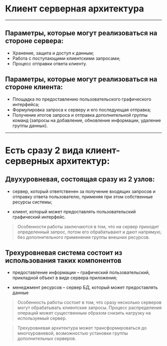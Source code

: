 # Клиент серверная архитектура

---

## Параметры, которые могут реализоваться на стороне сервера:

* Хранение, защита и доступ к данным;
* Работа с поступающими клиентскими запросами;
* Процесс отправки ответа клиенту.

## Параметры, которые могут реализоваться на стороне клиента:

* Площадка по предоставлению пользовательского графического интерфейса;
* Формулировка запроса к серверу и его последующая отправка;
* Получение итогов запроса и отправка дополнительной группы команд (запросы на добавление, обновление информации, удаление группы данных).

---

# Есть сразу 2 вида клиент-серверных архитектур:

## Двухуровневая, состоящая сразу из 2 узлов:

* сервер, который ответственен за получение входящих запросов и отправку ответа пользователю, применяя при этом собственные ресурсы системы;

* клиент, который может предоставлять пользовательский графический интерфейс.

>Особенности работы заключаются в том, что на сервер приходит определенный запрос, потом его обрабатывают и дают напрямую, без дополнительного применения группы внешних ресурсов.


## Трехуровневая система состоит из использования таких компонентов

* предоставление информации – графический пользовательский, прикладной объект в виде сервера приложения;

* менеджмент ресурсов – сервер БД, который может предоставлять данные

>Особенность работы состоит в том, что сразу несколько серверов могут обрабатывать клиентские запросы. Процесс распределения операций может существенным образом снизить нагрузку на используемый сервер.

>Трехуровневая архитектура может трансформироваться до многоуровневой, возможностью установки группы дополнительных серверов.
